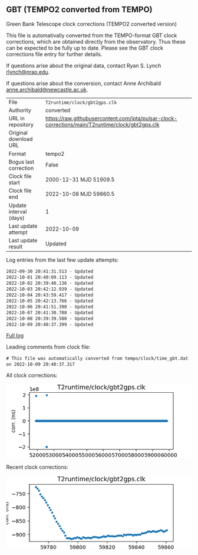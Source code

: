 
## GBT (TEMPO2 converted from TEMPO)

Green Bank Telescope clock corrections (TEMPO2 converted version)

This file is automativally converted from the TEMPO-format GBT
clock corrections, which are obtained directly from the observatory.
Thus these can be expected to be fully up to date. Please see the
GBT clock corrections file entry for further details.

If questions arise about the original data, contact Ryan S. Lynch
<rlynch@nrao.edu>.

If questions arise about the conversion, contact Anne Archibald
<anne.archibald@newcastle.ac.uk>.

|     |     |
|:--- |:--- |
| File | `T2runtime/clock/gbt2gps.clk` |
| Authority | converted |
| URL in repository | <https://raw.githubusercontent.com/ipta/pulsar-clock-corrections/main/T2runtime/clock/gbt2gps.clk> |
| Original download URL | <None> |
| Format | tempo2 |
| Bogus last correction | False |
| Clock file start | 2000-12-31 MJD 51909.5 |
| Clock file end | 2022-10-08 MJD 59860.5 |
| Update interval (days) | 1 |
| Last update attempt | 2022-10-09 |
| Last update result | Updated |

Log entries from the last few update attempts:
```
2022-09-30 20:41:31.513 - Updated
2022-10-01 20:40:09.113 - Updated
2022-10-02 20:39:40.136 - Updated
2022-10-03 20:42:12.939 - Updated
2022-10-04 20:43:59.417 - Updated
2022-10-05 20:42:13.766 - Updated
2022-10-06 20:41:51.390 - Updated
2022-10-07 20:41:30.708 - Updated
2022-10-08 20:39:39.580 - Updated
2022-10-09 20:40:37.399 - Updated
```
[Full log](https://raw.githubusercontent.com/ipta/pulsar-clock-corrections/main/log/T2runtime/clock/gbt2gps.clk.log)

Leading comments from clock file:

    # This file was automatically converted from tempo/clock/time_gbt.dat on 2022-10-09 20:40:37.317



All clock corrections:

![plot of all clock corrections](gbt2gps.clk.png "All corrections")

Recent clock corrections:

![plot of recent clock corrections](gbt2gps.clk.short.png "Recent corrections")

